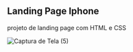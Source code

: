 Landing Page Iphone
--------------------------------------------------------------------------------------------------------
projeto de landing page com HTML e CSS


![Captura de Tela (5)](https://user-images.githubusercontent.com/109119006/210669836-e460063f-3cf9-4868-8500-c0cb7cde52c6.png)
